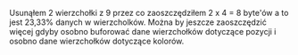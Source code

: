 Usunąłem 2 wierzchołki z 9 przez co zaoszczędziłem 2 x 4 = 8 byte'ów a to jest 23,33% danych w wierzcholków. 
Można by jeszcze zaoszczędzić więcej gdyby osobno buforować dane wierzchołków dotyczące pozycji i osobno dane wierzchołków dotyczące kolorów.